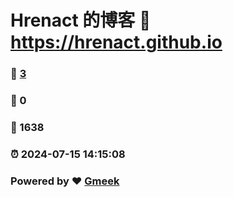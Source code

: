 # Hrenact 的博客 :link: https://hrenact.github.io 
### :page_facing_up: [3](https://hrenact.github.io/tag.html) 
### :speech_balloon: 0 
### :hibiscus: 1638 
### :alarm_clock: 2024-07-15 14:15:08 
### Powered by :heart: [Gmeek](https://github.com/Meekdai/Gmeek)
